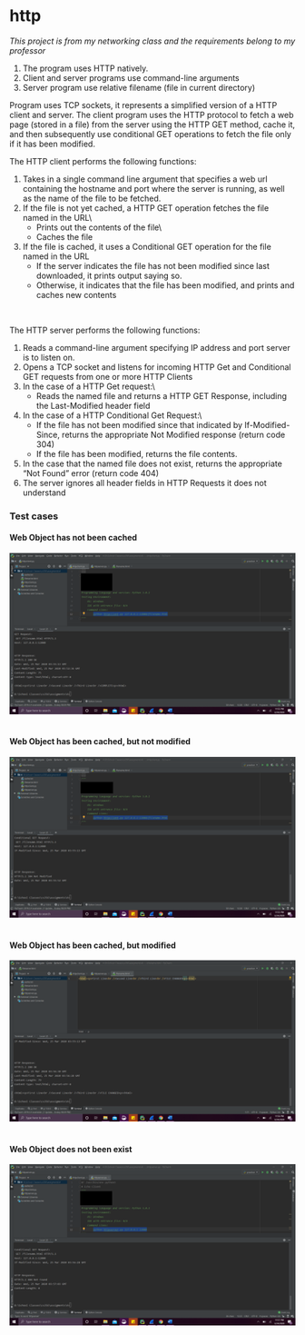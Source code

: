 # http
_This project is from my networking class and the requirements belong to my professor_

1. The program uses HTTP natively.
2. Client and server programs use command-line arguments
3. Server program use relative filename (file in current directory)

Program uses TCP sockets, it represents a simplified version of a HTTP client and server. The client program uses 
the HTTP protocol to fetch a web page (stored in a file) from the server using the HTTP GET method,
cache it, and then subsequently use conditional GET operations to fetch the file only if it has been
modified.
<br>

The HTTP client performs the following functions:
1. Takes in a single command line argument that specifies a web url containing the hostname and port
where the server is running, as well as the name of the file to be fetched.
2. If the file is not yet cached, a HTTP GET operation fetches the file named in the URL\
   - Prints out the contents of the file\
   - Caches the file
3. If the file is cached, it uses a Conditional GET operation for the file named in the URL
   - If the server indicates the file has not been modified since last downloaded, it prints output
saying so.
   - Otherwise, it indicates that the file has been modified, and prints and caches new contents
<br>

The HTTP server performs the following functions:
1. Reads a command-line argument specifying IP address and port server is to listen on.
2. Opens a TCP socket and listens for incoming HTTP Get and Conditional GET requests from one or more
HTTP Clients
3. In the case of a HTTP Get request:\
   - Reads the named file and returns a HTTP GET Response, including the Last-Modified header
field
4. In the case of a HTTP Conditional Get Request:\
   - If the file has not been modified since that indicated by If-Modified-Since, returns the
appropriate Not Modified response (return code 304)
   - If the file has been modified, returns the file contents.
5. In the case that the named file does not exist, returns the appropriate “Not Found” error (return
code 404)
6. The server ignores all header fields in HTTP Requests it does not understand


### Test cases
#### Web Object has not been cached
![notCached](notCached.png)
<br>
<br>
#### Web Object has been cached, but not modified
![notModified](notModified.png)
<br>
<br>

#### Web Object has been cached, but modified
![modified](modified.png)
<br>
<br>
#### Web Object does not been exist
![notExists](notExists.png)